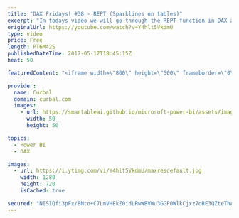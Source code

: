 ```yaml
---
title: "DAX Fridays! #38 - REPT (Sparklines on tables)"
excerpt: "In todays video we will go through the REPT function in DAX and will use it to create sparklines on tables in Power BI.  Link to pbi file: http://gofile.me/2kEOD/X4wAROmrd  EXCEL SURVEY: https://1drv.ms/xs/s!Ar8CDNp8cGTcgjaHonN82T8I1jQT  PREVIOUS VIDEO: https://www.youtube.com/watch?v=TtkdZ2jbffA NEXT"
originalUrl: https://youtube.com/watch?v=Y4hlt5VkdmU
type: video
price: Free
length: PT6M42S
publishedDateTime: 2017-05-17T18:45:15Z
heat: 50

featuredContent: "<iframe width=\"800\" height=\"500\" frameborder=\"0\" src=\"https://www.youtube.com/embed/Y4hlt5VkdmU\" allow=\"accelerometer; autoplay; encrypted-media; gyroscope; picture-in-picture\" allowfullscreen></iframe>"

provider:
  name: Curbal
  domain: curbal.com
  images:
    - url: https://smartableai.github.io/microsoft-power-bi/assets/images/organizations/curbal.com-50x50.jpg
      width: 50
      height: 50

topics:
  - Power BI
  - DAX

images:
  - url: https://i.ytimg.com/vi/Y4hlt5VkdmU/maxresdefault.jpg
    width: 1280
    height: 720
    isCached: true

secured: "NISIQfi3pFx/8Nto+C7LmVHEkZ0idLRwWBVWu3GGP0WlkCjxz7oRE3QZteThAMPuXmWuovyrRTuFenWUGbuI3ruSQay6w2+ohQmltCguzgrTB1OZ08BzA+DA09k/Sv5Do8u0MdF+vUQBG1Mk8QEF7ErZv/ZA7tiHivJaFpSaGD/i6E2TqZognzeXvnQSLVC/874CXwcGC+nkm0/0M/m6rKsfk/8FDvUa5Pht+T1RqjSFx5FsU8cFh59qnk33sPOD/pQ9rm/Mn5+yGkUG8vY4h14XZL7By2A2AabkgT6knkK2lTr3HW0y+IocqQn6/EjkLqTD1yh5el7bBYVGDkL87LceIntwR4c9+fcV553qW3pSYYrECbcJ4KtaD+LANR7AHeCzV26xzUjgsqh3zKNQRaa+FrFXnKTBeBQXvel/IoI=;xr9Czb3gB/hzEAK6VZKFdg=="
---
```


